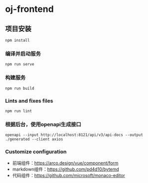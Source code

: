 # oj-frontend

## 项目安装

```
npm install
```

### 编译并启动服务

```
npm run serve
```

### 构建服务

```
npm run build
```

### Lints and fixes files

```
npm run lint
```

### 根据后台，使用openapi生成接口

```shell
openapi --input http://localhost:8121/api/v3/api-docs --output ./generated --client axios
```

### Customize configuration
- 前端组件：https://arco.design/vue/component/form
- markdown组件：https://github.com/pd4d10/bytemd
- 代码组件：https://github.com/microsoft/monaco-editor
